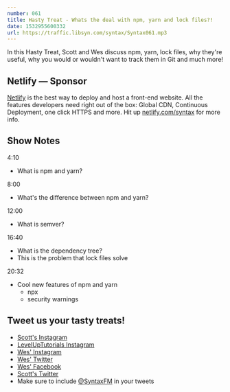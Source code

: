 ```yaml
---
number: 061
title: Hasty Treat - Whats the deal with npm, yarn and lock files?!
date: 1532955600332
url: https://traffic.libsyn.com/syntax/Syntax061.mp3
---
```


In this Hasty Treat, Scott and Wes discuss npm, yarn, lock files, why they're useful, why you would or wouldn't want to track them in Git and much more!

## Netlify — Sponsor

[Netlify](https://netlify.com/syntax) is the best way to deploy and host a front-end website. All the features developers need right out of the box: Global CDN, Continuous Deployment, one click HTTPS and more. Hit up [netlify.com/syntax](https://netlify.com/syntax) for more info.

## Show Notes

4:10

* What is npm and yarn?

8:00

* What's the difference between npm and yarn?

12:00

* What is semver?

16:40

* What is the dependency tree?
* This is the problem that lock files solve

20:32

* Cool new features of npm and yarn
  * npx
  * security warnings

## Tweet us your tasty treats!

* [Scott's Instagram](https://www.instagram.com/stolinski/)
* [LevelUpTutorials Instagram](https://www.instagram.com/LevelUpTutorials/)
* [Wes' Instagram](https://www.instagram.com/wesbos/)
* [Wes' Twitter](https://twitter.com/wesbos)
* [Wes' Facebook](https://www.facebook.com/wesbos.developer)
* [Scott's Twitter](https://twitter.com/stolinski)
* Make sure to include [@SyntaxFM](https://twitter.com/SyntaxFM) in your tweets